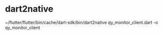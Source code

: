 # dart2native

~/flutter/flutter/bin/cache/dart-sdk/bin/dart2native qy_monitor_client.dart -o qy_monitor_client
